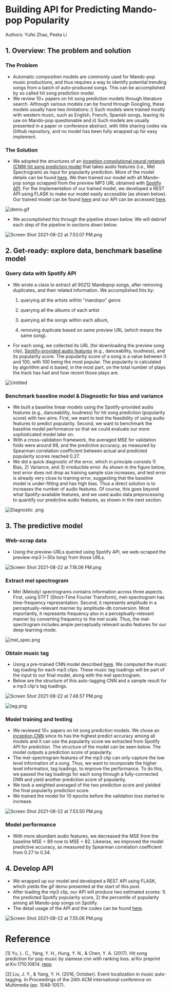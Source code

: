 # Building API for Predicting Mando-pop Popularity

Authors: Yufei Zhao, Peeta Li

## 1. Overview: The problem and solution

### The Problem

- Automatic composition models are commonly used for Mando-pop music productions, and thus requires a way to identify potential trending songs from a batch of auto-produced songs. This can be accomplished by so called hit song prediction model.
- We review 10+ papers on hit song prediction models through literature search. Although various models can be found through Googling, these models usually have two limitations: *i*) Such models were trained mostly with western music, such as English, French, Spanish songs, leaving its use on Mando-pop questionable and *ii*) Such models are usually presented in a paper or conference abstract, with little sharing codes via Github repository,  and no model has been fully wrapped up for easy implement.

### The Solution

- We adopted the structures of an [inception convolutional neural network (CNN) hit song prediction model](https://arxiv.org/pdf/1710.10814.pdf) that takes audio features (i.e., Mel Spectrogram) as input for popularity prediction. More of the model details can be found [here](). We then trained our model with all Mando-pop songs scrapped from the preview MP3 URL obtained with [Spotify API](https://developer.spotify.com/). For the implementation of our trained model, we developed a REST API using FLASK to make our model easily accessible (as shown below). Our trained model can be found [here](https://github.com/Irisfee/spotify_analysis) and our API can be accessed [here](https://github.com/Irisfee/popularity_predict_api).

![demo.gif](Building%20API%20for%20Predicting%20Mando-pop%20Popularity%2000db7035e3ff4ef185883cdba69de8a0/demo.gif)

- We accomplished this through the pipeline shown below. We will debrief each step of the pipeline in sections down below.

![Screen Shot 2021-08-22 at 7.53.07 PM.png](Building%20API%20for%20Predicting%20Mando-pop%20Popularity%2000db7035e3ff4ef185883cdba69de8a0/Screen_Shot_2021-08-22_at_7.53.07_PM.png)

## 2. Get-ready: explore data, benchmark baseline model

### Query data with Spotify API

- We wrote a class to extract all 90212 Mandopop songs, after removing duplicates, and their related information. We accomplished this by:

    1. querying all the artists within "mandopo" genre

    2. querying all the albums of each artist

    3. querying all the songs within each album,

    4. removing duplicate based on same preview URL (which means the same song).

- For each song, we collected its URL (for downloading the preview song clip),  [Spotify-provided audio features](https://developer.spotify.com/documentation/web-api/reference/#endpoint-get-audio-features) (e.g., danceability, loudness), and its popularity score. The popularity score of a song is a value between 0 and 100, with 100 being the most popular. The popularity is calculated by algorithm and is based, in the most part, on the total number of plays the track has had and how recent those plays are.

![Untitled](Building%20API%20for%20Predicting%20Mando-pop%20Popularity%2000db7035e3ff4ef185883cdba69de8a0/Untitled.png)

### Benchmark baseline model & Diagnostic for bias and variance

- We built a baseline linear models using the Spotify-provided audio features (e.g., danceability, loudness) for hit song prediction (popularity score) with two aims. First, we want to test the feasibility of using audio features to predict popularity. Second, we want to benchmark the baseline model performance so that we could evaluate our more sophisticated model later on.
- With a cross-validation framework, the averaged MSE for validation folds were around 89, and the predictive accuracy, as measured by Spearman correlation coefficient between actual and predicted popularity scores reached 0.27.
- We did a quick diagnostic of the error, which in principle consists 1) Bias, 2) Variance, and 3) irreducible error. As shown in the figure below, test error does not drop as training sample size increases, and test error is already very close to training error, suggesting that the baseline model is under-fitting and has high bias. Thus a direct solution is to increases the number of audio features. Of course, this goes beyond what Spotify-available features, and we used audio data preprocessing to quantify our predictive audio features, as shown in the next section.

![Diagnostic .png](Building%20API%20for%20Predicting%20Mando-pop%20Popularity%2000db7035e3ff4ef185883cdba69de8a0/Diagnostic_.png)

## 3. The predictive model

### Web-scrap data

- Using the preview-URLs queried using Spotify API, we web-scraped the preview-mp3 (~30s long) from those URLs.

![Screen Shot 2021-08-22 at 7.18.06 PM.png](Building%20API%20for%20Predicting%20Mando-pop%20Popularity%2000db7035e3ff4ef185883cdba69de8a0/Screen_Shot_2021-08-22_at_7.18.06_PM.png)

### Extract mel spectrogram

- Mel (Melody) spectrograms contains information across three aspects. First, using STFT (Short-Time Fourier Transform), mel-spectrogram has time-frequency representation. Second, it represents amplitude in a perceptually-relevant manner by amplitude-db conversion. Most importantly, it represents frequency also in a perceptually-relevant manner by converting frequency to the mel scale. Thus, the mel-spectrogram includes ample perceptually relevant audio features for our deep learning mode.

![mel_spec.png](Building%20API%20for%20Predicting%20Mando-pop%20Popularity%2000db7035e3ff4ef185883cdba69de8a0/mel_spec.png)

### Obtain music tag

- Using a pre-trained CNN model described [here](http://mac.citi.sinica.edu.tw/~yang/pub/liu16mm.pdf). We computed the music tag loading for each mp3 clips. These music tag loadings will be part of the input to our final model, along with the mel spectrogram.
- Below are the structure of this auto-tagging CNN and a sample result for a mp3 clip's tag loadings.

![Screen Shot 2021-08-22 at 7.48.57 PM.png](Building%20API%20for%20Predicting%20Mando-pop%20Popularity%2000db7035e3ff4ef185883cdba69de8a0/Screen_Shot_2021-08-22_at_7.48.57_PM.png)

![tag.png](Building%20API%20for%20Predicting%20Mando-pop%20Popularity%2000db7035e3ff4ef185883cdba69de8a0/tag.png)

### Model training and testing

- We reviewed 10+ papers on hit song prediction models. We chose an [inception CNN](https://arxiv.org/pdf/1710.10814.pdf) since its has the highest predict accuracy among all models and it can use the popularity score we extracted from Spotify API for prediction. The structure of the model can be seen below. The model outputs a prediction score of popularity.
- The mel-spectrogram features of the mp3 clip can only capture the low level information of a song. Thus, we want to incorporate the higher level information, tag loadings, to improve the performance. To do this, we passed the tag loadings for each song through a fully-connected DNN and yield another prediction score of popularity.
- We took a weighted averaged of the two prediction score and yielded the final popularity prediction score.
- We trained the model for 10 epochs before the validation loss started to increase.

![Screen Shot 2021-08-22 at 7.53.50 PM.png](Building%20API%20for%20Predicting%20Mando-pop%20Popularity%2000db7035e3ff4ef185883cdba69de8a0/Screen_Shot_2021-08-22_at_7.53.50_PM.png)

### Model performance

- With more abundant audio features, we decreased the MSE from the baseline MSE = 89 now to MSE = 82. Likewise, we improved the model predictive accuracy, as measured by Spearman correlation coefficient from 0.27 to 0.34.

## 4. Develop API

- We wrapped up our model and developed a REST API using FLASK, which yields the gif demo presented at the start of this post.
- After loading the mp3 clip, our API will produce two estimated scores: 1) the predicted Spotify popularity score, 2) the percentile of popularity among all Mando-pop songs on Spotify.
- The detail usage of the API and the codes can be found [here](https://github.com/Irisfee/popularity_predict_api).

![Screen Shot 2021-08-22 at 7.55.06 PM.png](Building%20API%20for%20Predicting%20Mando-pop%20Popularity%2000db7035e3ff4ef185883cdba69de8a0/Screen_Shot_2021-08-22_at_7.55.06_PM.png)

# Reference

[1] Yu, L. C., Yang, Y. H., Hung, Y. N., & Chen, Y. A. (2017). Hit song prediction for pop music by siamese cnn with ranking loss. arXiv preprint arXiv:1710.10814. [repo](https://github.com/OckhamsRazor/HSP_CNN)

[2] Liu, J. Y., & Yang, Y. H. (2016, October). Event localization in music auto-tagging. In Proceedings of the 24th ACM international conference on Multimedia (pp. 1048-1057).